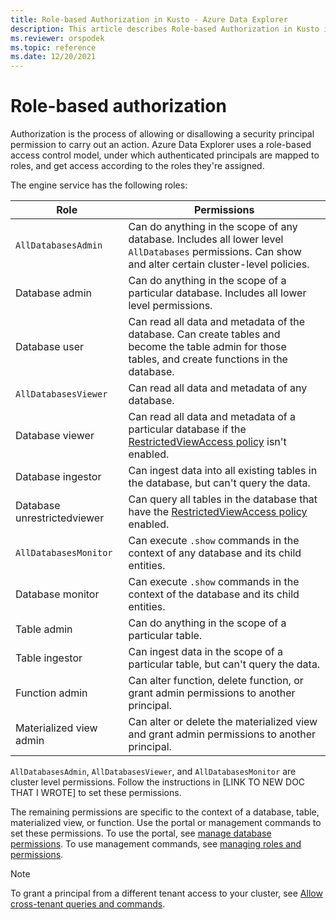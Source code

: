```yaml
---
title: Role-based Authorization in Kusto - Azure Data Explorer
description: This article describes Role-based Authorization in Kusto in Azure Data Explorer.
ms.reviewer: orspodek
ms.topic: reference
ms.date: 12/20/2021
---
```

# Role-based authorization

Authorization is the process of allowing or disallowing a security principal permission to carry out an action.
Azure Data Explorer uses a role-based access control model, under which authenticated principals are mapped to roles, and get access according to the roles they're assigned.

The engine service has the following roles:

|Role |Permissions |
|---|---|
|`AllDatabasesAdmin` |Can do anything in the scope of any database. Includes all lower level `AllDatabases` permissions. Can show and alter certain cluster-level policies. |
|Database admin|Can do anything in the scope of a particular database. Includes all lower level permissions.  |
|Database user |Can read all data and metadata of the database. Can create tables and become the table admin for those tables, and create functions in the database.|
|`AllDatabasesViewer` |Can read all data and metadata of any database. |
|Database viewer |Can read all data and metadata of a particular database if the [RestrictedViewAccess policy](../show-table-restricted-view-access-policy-command.md) isn't enabled. |
|Database ingestor |Can ingest data into all existing tables in the database, but can't query the data. |
|Database unrestrictedviewer |Can query all tables in the database that have the [RestrictedViewAccess policy](../show-table-restricted-view-access-policy-command.md) enabled. |
|`AllDatabasesMonitor` |Can execute `.show` commands in the context of any database and its child entities. |
|Database monitor |Can execute `.show` commands in the context of the database and its child entities.  |
|Table admin |Can do anything in the scope of a particular table. |
|Table ingestor |Can ingest data in the scope of a particular table, but can't query the data. |
|Function admin |Can alter function, delete function, or grant admin permissions to another principal. |
|Materialized view admin |Can alter or delete the materialized view and grant admin permissions to another principal. |

`AllDatabasesAdmin`, `AllDatabasesViewer`, and `AllDatabasesMonitor` are cluster level permissions. Follow the instructions in [LINK TO NEW DOC THAT I WROTE] to set these permissions.

The remaining permissions are specific to the context of a database, table, materialized view, or function. Use the portal or management commands to set these permissions. To use the portal, see [manage database permissions](../../../manage-database-permissions.md). To use management commands, see [managing roles and permissions](../security-roles.md#managing-security-roles).

> [!NOTE]
> To grant a principal from a different tenant access to your cluster, see [Allow cross-tenant queries and commands](../../../cross-tenant-query-and-commands.md).
